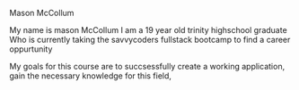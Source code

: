 Mason McCollum

My name is mason McCollum I am a 19 year old trinity highschool graduate Who is currently taking the savvycoders fullstack bootcamp to find a career oppurtunity

My goals for this course are to succsessfully create a working application, gain the necessary knowledge for this field, 

